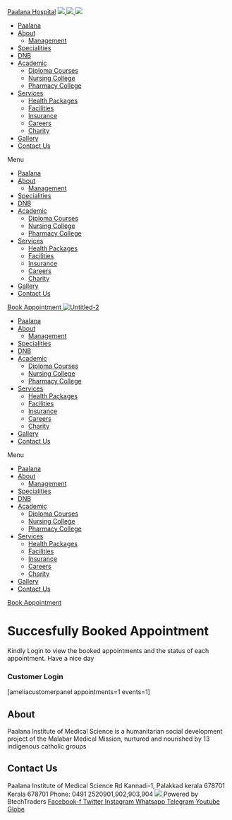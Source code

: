 [Paalana Hospital](https://paalana.in/booking-successfull/<https:/paalana.in> "Paalana Hospital")
[ ![](https://paalana.in/wp-content/uploads/2022/08/Untitled-2.png) ](https://paalana.in/booking-successfull/<https:/paalana.in/>)
[ ![](https://paalana.in/wp-content/uploads/2024/09/Group-883-1024x295.png) ](https://paalana.in/booking-successfull/<https:/paalana.in/>)
![](https://paalana.in/wp-content/uploads/2024/09/164073682_3625173097592065_7499118900655108432_n-1-1.jpg)
  * [Paalana](https://paalana.in/booking-successfull/<https:/paalana.in/>)
  * [About](https://paalana.in/booking-successfull/<https:/paalana.in/about/>)
    * [Management](https://paalana.in/booking-successfull/<https:/paalana.in/management/>)
  * [Specialities](https://paalana.in/booking-successfull/<https:/paalana.in/specialities/>)
  * [DNB](https://paalana.in/booking-successfull/<https:/paalana.in/diplomate-national-board-dnb/>)
  * [Academic](https://paalana.in/booking-successfull/<#>)
    * [Diploma Courses](https://paalana.in/booking-successfull/<https:/paalana.in/academic/>)
    * [Nursing College](https://paalana.in/booking-successfull/<https:/sanjocollegeofnursing.org/>)
    * [Pharmacy College](https://paalana.in/booking-successfull/<http:/www.sanjocps.com/>)
  * [Services](https://paalana.in/booking-successfull/<#>)
    * [Health Packages](https://paalana.in/booking-successfull/<https:/paalana.in/health-packages/>)
    * [Facilities](https://paalana.in/booking-successfull/<https:/paalana.in/facilities/>)
    * [Insurance](https://paalana.in/booking-successfull/<https:/paalana.in/insurance/>)
    * [Careers](https://paalana.in/booking-successfull/<https:/paalana.in/careers/>)
    * [Charity](https://paalana.in/booking-successfull/<https:/paalana.in/charity/>)
  * [Gallery](https://paalana.in/booking-successfull/<https:/paalana.in/our-gallery/>)
  * [Contact Us](https://paalana.in/booking-successfull/<https:/paalana.in/contact-us/>)


Menu
  * [Paalana](https://paalana.in/booking-successfull/<https:/paalana.in/>)
  * [About](https://paalana.in/booking-successfull/<https:/paalana.in/about/>)
    * [Management](https://paalana.in/booking-successfull/<https:/paalana.in/management/>)
  * [Specialities](https://paalana.in/booking-successfull/<https:/paalana.in/specialities/>)
  * [DNB](https://paalana.in/booking-successfull/<https:/paalana.in/diplomate-national-board-dnb/>)
  * [Academic](https://paalana.in/booking-successfull/<#>)
    * [Diploma Courses](https://paalana.in/booking-successfull/<https:/paalana.in/academic/>)
    * [Nursing College](https://paalana.in/booking-successfull/<https:/sanjocollegeofnursing.org/>)
    * [Pharmacy College](https://paalana.in/booking-successfull/<http:/www.sanjocps.com/>)
  * [Services](https://paalana.in/booking-successfull/<#>)
    * [Health Packages](https://paalana.in/booking-successfull/<https:/paalana.in/health-packages/>)
    * [Facilities](https://paalana.in/booking-successfull/<https:/paalana.in/facilities/>)
    * [Insurance](https://paalana.in/booking-successfull/<https:/paalana.in/insurance/>)
    * [Careers](https://paalana.in/booking-successfull/<https:/paalana.in/careers/>)
    * [Charity](https://paalana.in/booking-successfull/<https:/paalana.in/charity/>)
  * [Gallery](https://paalana.in/booking-successfull/<https:/paalana.in/our-gallery/>)
  * [Contact Us](https://paalana.in/booking-successfull/<https:/paalana.in/contact-us/>)


[ Book Appointment ](https://paalana.in/booking-successfull/<https:/bit.ly/pmchysan>)
[ ![Untitled-2](https://paalana.in/wp-content/uploads/2022/08/Untitled-2.png) ](https://paalana.in/booking-successfull/<https:/paalana.in/>)
  * [Paalana](https://paalana.in/booking-successfull/<https:/paalana.in/>)
  * [About](https://paalana.in/booking-successfull/<https:/paalana.in/about/>)
    * [Management](https://paalana.in/booking-successfull/<https:/paalana.in/management/>)
  * [Specialities](https://paalana.in/booking-successfull/<https:/paalana.in/specialities/>)
  * [DNB](https://paalana.in/booking-successfull/<https:/paalana.in/diplomate-national-board-dnb/>)
  * [Academic](https://paalana.in/booking-successfull/<#>)
    * [Diploma Courses](https://paalana.in/booking-successfull/<https:/paalana.in/academic/>)
    * [Nursing College](https://paalana.in/booking-successfull/<https:/sanjocollegeofnursing.org/>)
    * [Pharmacy College](https://paalana.in/booking-successfull/<http:/www.sanjocps.com/>)
  * [Services](https://paalana.in/booking-successfull/<#>)
    * [Health Packages](https://paalana.in/booking-successfull/<https:/paalana.in/health-packages/>)
    * [Facilities](https://paalana.in/booking-successfull/<https:/paalana.in/facilities/>)
    * [Insurance](https://paalana.in/booking-successfull/<https:/paalana.in/insurance/>)
    * [Careers](https://paalana.in/booking-successfull/<https:/paalana.in/careers/>)
    * [Charity](https://paalana.in/booking-successfull/<https:/paalana.in/charity/>)
  * [Gallery](https://paalana.in/booking-successfull/<https:/paalana.in/our-gallery/>)
  * [Contact Us](https://paalana.in/booking-successfull/<https:/paalana.in/contact-us/>)


Menu
  * [Paalana](https://paalana.in/booking-successfull/<https:/paalana.in/>)
  * [About](https://paalana.in/booking-successfull/<https:/paalana.in/about/>)
    * [Management](https://paalana.in/booking-successfull/<https:/paalana.in/management/>)
  * [Specialities](https://paalana.in/booking-successfull/<https:/paalana.in/specialities/>)
  * [DNB](https://paalana.in/booking-successfull/<https:/paalana.in/diplomate-national-board-dnb/>)
  * [Academic](https://paalana.in/booking-successfull/<#>)
    * [Diploma Courses](https://paalana.in/booking-successfull/<https:/paalana.in/academic/>)
    * [Nursing College](https://paalana.in/booking-successfull/<https:/sanjocollegeofnursing.org/>)
    * [Pharmacy College](https://paalana.in/booking-successfull/<http:/www.sanjocps.com/>)
  * [Services](https://paalana.in/booking-successfull/<#>)
    * [Health Packages](https://paalana.in/booking-successfull/<https:/paalana.in/health-packages/>)
    * [Facilities](https://paalana.in/booking-successfull/<https:/paalana.in/facilities/>)
    * [Insurance](https://paalana.in/booking-successfull/<https:/paalana.in/insurance/>)
    * [Careers](https://paalana.in/booking-successfull/<https:/paalana.in/careers/>)
    * [Charity](https://paalana.in/booking-successfull/<https:/paalana.in/charity/>)
  * [Gallery](https://paalana.in/booking-successfull/<https:/paalana.in/our-gallery/>)
  * [Contact Us](https://paalana.in/booking-successfull/<https:/paalana.in/contact-us/>)


[ Book Appointment ](https://paalana.in/booking-successfull/<https:/bit.ly/pmchysan>)
# Succesfully Booked Appointment
Kindly Login to view the booked appointments and the status of each appointment. Have a nice day
### Customer Login
[ameliacustomerpanel appointments=1 events=1]
## About
Paalana Institute of Medical Science is a humanitarian social development project of the Malabar Medical Mission, nurtured and nourished by 13 indigenous catholic groups 
## Contact Us
Paalana Institute of Medical Science Rd
Kannadi-1, Palakkad kerala 678701
Kerala 678701
Phone: 0491 2520901,902,903,904
[ ](https://paalana.in/booking-successfull/<https:/www.facebook.com/paalana.pims>) [ ](https://paalana.in/booking-successfull/<https:/www.instagram.com/paalana_hospital/>) [ ](https://paalana.in/booking-successfull/<https:/www.youtube.com/@paalanainstituteofmedicals9226>)
[ ![](https://paalana.in/wp-content/uploads/2024/09/Group-884.png) ](https://paalana.in/booking-successfull/<https:/paalana.in/>)
Powered by BtechTraders
[ Facebook-f ](https://paalana.in/booking-successfull/<https:/www.facebook.com/btechtraderspage/>) [ Twitter ](https://paalana.in/booking-successfull/<https:/twitter.com/BtechTraders>) [ Instagram ](https://paalana.in/booking-successfull/<https:/www.instagram.com/btech_traders/>) [ Whatsapp ](https://paalana.in/booking-successfull/<https:wa.me/+919447090274>) [ Telegram ](https://paalana.in/booking-successfull/<https:/t.me/stockexTrading>) [ Youtube ](https://paalana.in/booking-successfull/<https:/www.youtube.com/c/Btechtraders>) [ Globe ](https://paalana.in/booking-successfull/<https:/btechtraders.com/>)
